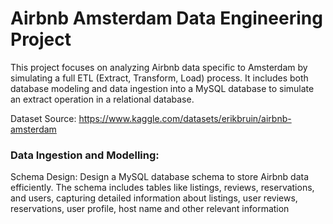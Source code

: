 # Airbnb Amsterdam Data Engineering Project

This project focuses on analyzing Airbnb data specific to Amsterdam by simulating a full ETL (Extract, Transform, Load) process. It includes both database modeling and data ingestion into a MySQL database to simulate an extract operation in a relational database.

Dataset Source: https://www.kaggle.com/datasets/erikbruin/airbnb-amsterdam

### Data Ingestion and Modelling:

Schema Design: Design a MySQL database schema to store Airbnb data efficiently. The schema includes tables like listings, reviews, reservations, and users, capturing detailed information about listings, user reviews, reservations, user profile, host name and other relevant information
